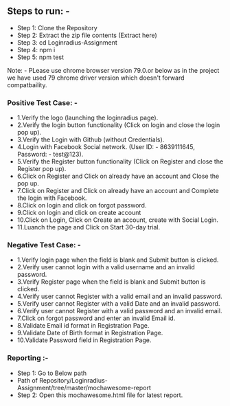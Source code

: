 ## Steps to run: -
<ul>
  <li> Step 1: Clone the Repository </li>
  <li> Step 2: Extract the zip file contents (Extract here) </li>
  <li> Step 3: cd Loginradius-Assignment </li>
  <li> Step 4: npm i </li>
  <li> Step 5: npm test </li>
</ul> 

Note: - PLease use chrome browser version 79.0.or below as in the project we have used 79 chrome driver version which doesn't forward compatbaility.

### Positive Test Case: -
<ul>
  <li>1.Verify the logo (launching the loginradius page). </li>
  <li>2.Verify the login button functionality (Click on login and close the login pop up). </li>
  <li>3.Verify the Login with Github (without Credentials). </li>
  <li>4.Login with Facebook Social network. (User ID: - 8639111645, Password: - test@123). </li>
  <li>5.Verify the Register button functionality (Click on Register and close the Register pop up). </li>
  <li>6.Click on Register and Click on already have an account and Close the pop up. </li>
  <li>7.Click on Register and Click on already have an account and Complete the login with Facebook. </li>
  <li>8.Click on login and click on forgot password. </li>
  <li>9.Click on login and click on create account </li>
  <li>10.Click on Login, Click on Create an account, create with Social Login. </li>
  <li>11.Luanch the page and Click on Start 30-day trial.</li>	
 </ul>
		
### Negative Test Case: -
<ul>
  <li>1.Verify login page when the field is blank and Submit button is clicked. </li>
  <li>2.Verify user cannot login with a valid username and an invalid password. </li>
  <li>3.Verify Register page when the field is blank and Submit button is clicked. </li>
  <li>4.Verify user cannot Register with a valid email and an invalid password.</li>
  <li>5.Verify user cannot Register with a valid Date and an invalid password. </li>
  <li>6.Verify user cannot Register with a valid password and an invalid email. </li>
  <li>7.Click on forgot password and enter an invalid Email id. </li>
  <li>8.Validate Email id format in Registration Page. </li>
  <li>9.Validate Date of Birth format in Registration Page. </li>
  <li>10.Validate Password field in Registration Page. </li>
  </ul>
  
 ### Reporting :-
  <ul>
  <li>Step 1: Go to Below path </li>
  <li>Path of Repository/Loginradius-Assignment/tree/master/mochawesome-report</li>
  <li>Step 2: Open this mochawesome.html file for latest report.</li>
  </ul>
